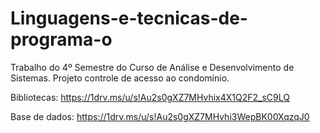 # Linguagens-e-tecnicas-de-programa-o
Trabalho do 4º Semestre do Curso de Análise e Desenvolvimento de Sistemas. 
Projeto controle de acesso ao condomínio.

Bibliotecas:
https://1drv.ms/u/s!Au2s0gXZ7MHvhix4X1Q2F2_sC9LQ

Base de dados:
https://1drv.ms/u/s!Au2s0gXZ7MHvhi3WepBK00XqzqJ0

